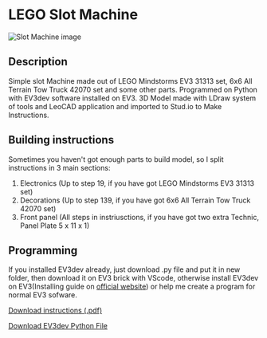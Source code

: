 # LEGO Slot Machine
![Slot Machine image](https://github.com/RoketNikita/LEGO-Slot-Machine/blob/master/Rendered%20images/LEGO%20Slot%20Machine%20without%20background.png)
## Description
Simple slot Machine made out of LEGO Mindstorms EV3 31313 set, 6x6 All Terrain Tow Truck 42070 set and some other parts. Programmed on Python with EV3dev software installed on EV3. 3D Model made with LDraw system of tools and LeoCAD application and imported to Stud.io to Make Instructions.
## Building instructions
Sometimes you haven't got enough parts to build model, so I split instructions in 3 main sections:
1. Electronics (Up to step 19, if you have got LEGO Mindstorms EV3 31313 set)
2. Decorations (Up to step 139, if you have got 6x6 All Terrain Tow Truck 42070 set)
3. Front panel (All steps in instriusctions, if you have got two extra Technic, Panel Plate 5 x 11 x 1)
## Programming
If you installed EV3dev already, just download .py file and put it in new folder, then download it on EV3 brick with VScode, otherwise install EV3dev on EV3(Installing guide on [official website](https://www.ev3dev.org)) or help me create a program for normal EV3 sofware.

[Download instructions (.pdf)](https://github.com/RoketNikita/LEGO-Slot-Machine/blob/master/Instructions/LEGO%20Slot%20Machine%20Studio.pdf)

[Download EV3dev Python File](https://github.com/RoketNikita/LEGO-Slot-Machine/blob/master/Programs/LEGO%20Slot%20Machine%20EV3dev%20Python.py)
